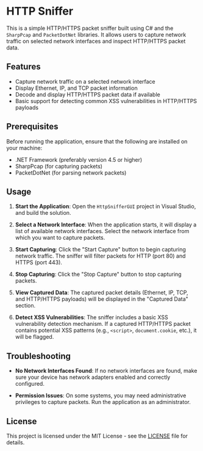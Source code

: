 # HTTP Sniffer 

This is a simple HTTP/HTTPS packet sniffer built using C# and the `SharpPcap` and `PacketDotNet` libraries. It allows users to capture network traffic on selected network interfaces and inspect HTTP/HTTPS packet data.

## Features

- Capture network traffic on a selected network interface
- Display Ethernet, IP, and TCP packet information
- Decode and display HTTP/HTTPS packet data if available
- Basic support for detecting common XSS vulnerabilities in HTTP/HTTPS payloads

## Prerequisites

Before running the application, ensure that the following are installed on your machine:

- .NET Framework (preferably version 4.5 or higher)
- SharpPcap (for capturing packets)
- PacketDotNet (for parsing network packets)



## Usage

1. **Start the Application**:
   Open the `HttpSnifferGUI` project in Visual Studio, and build the solution.

2. **Select a Network Interface**:
   When the application starts, it will display a list of available network interfaces. Select the network interface from which you want to capture packets.

3. **Start Capturing**:
   Click the "Start Capture" button to begin capturing network traffic. The sniffer will filter packets for HTTP (port 80) and HTTPS (port 443).

4. **Stop Capturing**:
   Click the "Stop Capture" button to stop capturing packets.

5. **View Captured Data**:
   The captured packet details (Ethernet, IP, TCP, and HTTP/HTTPS payloads) will be displayed in the "Captured Data" section. 

6. **Detect XSS Vulnerabilities**:
   The sniffer includes a basic XSS vulnerability detection mechanism. If a captured HTTP/HTTPS packet contains potential XSS patterns (e.g., `<script>`, `document.cookie`, etc.), it will be flagged.


## Troubleshooting

- **No Network Interfaces Found**: If no network interfaces are found, make sure your device has network adapters enabled and correctly configured.

- **Permission Issues**: On some systems, you may need administrative privileges to capture packets. Run the application as an administrator.

## License

This project is licensed under the MIT License - see the [LICENSE](LICENSE.md) file for details.

